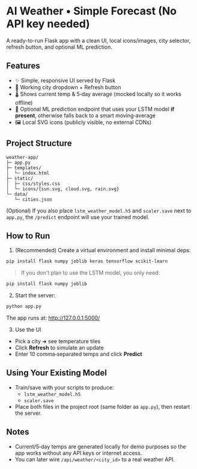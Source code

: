 
# AI Weather • Simple Forecast (No API key needed)

A ready-to-run Flask app with a clean UI, local icons/images, city selector, refresh button, and optional ML prediction.

## Features
- ✨ Simple, responsive UI served by Flask
- 📍 Working city dropdown + Refresh button
- 🌡️ Shows current temp & 5‑day average (mocked locally so it works offline)
- 🤖 Optional ML prediction endpoint that uses your LSTM model **if present**, otherwise falls back to a smart moving‑average
- 🖼️ Local SVG icons (publicly visible, no external CDNs)

## Project Structure
```
weather-app/
├─ app.py
├─ templates/
│  └─ index.html
├─ static/
│  ├─ css/styles.css
│  └─ icons/{sun.svg, cloud.svg, rain.svg}
└─ data/
   └─ cities.json
```
(Optional) If you also place `lstm_weather_model.h5` and `scaler.save` next to `app.py`, the `/predict` endpoint will use your trained model.

## How to Run
1) (Recommended) Create a virtual environment and install minimal deps:
```bash
pip install flask numpy joblib keras tensorflow scikit-learn
```
> If you don't plan to use the LSTM model, you only need:
```bash
pip install flask numpy joblib
```

2) Start the server:
```bash
python app.py
```
The app runs at: http://127.0.0.1:5000/

3) Use the UI
- Pick a city ➜ see temperature tiles
- Click **Refresh** to simulate an update
- Enter 10 comma‑separated temps and click **Predict**

## Using Your Existing Model
- Train/save with your scripts to produce:
  - `lstm_weather_model.h5`
  - `scaler.save`
- Place both files in the project root (same folder as `app.py`), then restart the server.

## Notes
- Current/5‑day temps are generated locally for demo purposes so the app works without any API keys or internet access.
- You can later wire `/api/weather/<city_id>` to a real weather API.
